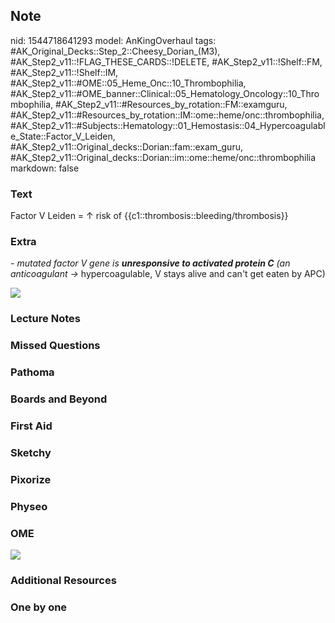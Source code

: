 ## Note
nid: 1544718641293
model: AnKingOverhaul
tags: #AK_Original_Decks::Step_2::Cheesy_Dorian_(M3), #AK_Step2_v11::!FLAG_THESE_CARDS::!DELETE, #AK_Step2_v11::!Shelf::FM, #AK_Step2_v11::!Shelf::IM, #AK_Step2_v11::#OME::05_Heme_Onc::10_Thrombophilia, #AK_Step2_v11::#OME_banner::Clinical::05_Hematology_Oncology::10_Thrombophilia, #AK_Step2_v11::#Resources_by_rotation::FM::examguru, #AK_Step2_v11::#Resources_by_rotation::IM::ome::heme/onc::thrombophilia, #AK_Step2_v11::#Subjects::Hematology::01_Hemostasis::04_Hypercoagulable_State::Factor_V_Leiden, #AK_Step2_v11::Original_decks::Dorian::fam::exam_guru, #AK_Step2_v11::Original_decks::Dorian::im::ome::heme/onc::thrombophilia
markdown: false

### Text
Factor V Leiden = ↑ risk of {{c1::thrombosis::bleeding/thrombosis}}

### Extra
<i>- mutated factor V gene is <b>unresponsive to activated protein
C</b> (an anticoagulant →</i> hypercoagulable, V stays alive and
can't get eaten by APC)
<div>
  <div>
    <div>
      <i><img src="paste-3002242269446147.jpg"></i>
    </div>
  </div>
</div>

### Lecture Notes


### Missed Questions


### Pathoma


### Boards and Beyond


### First Aid


### Sketchy


### Pixorize


### Physeo


### OME
<div class="ome-widget">
  <a href=
  "https://onlinemeded.org/spa/hematology-oncology/thrombophilia/acquire?ref=anki">
  <img src="_OME_AnkiFlashcards_Lesson_3.png"></a>
</div>

### Additional Resources


### One by one

